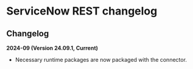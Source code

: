 # ServiceNow REST changelog

<head>
  <meta name="guidename" content="Integration"/>
  <meta name="context" content="GUID-4097a231-7167-4a2b-8518-e68ec89643b9"/>
</head>

## Changelog

**2024-09 (Version 24.09.1, Current)**

- Necessary runtime packages are now packaged with the connector.